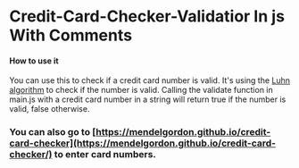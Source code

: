 # Credit-Card-Checker-Validatior In js With Comments
 #### How to use it
 You can use this to check if a credit card number is valid.
It's using the [Luhn algorithm](https://en.wikipedia.org/wiki/Luhn_algorithm) to check if the number is valid.
Calling the validate function in main.js with a credit card number in a string will return true if the number is valid, false otherwise.<br>
### You can also go to [https://mendelgordon.github.io/credit-card-checker](https://mendelgordon.github.io/credit-card-checker/) to enter card numbers.
